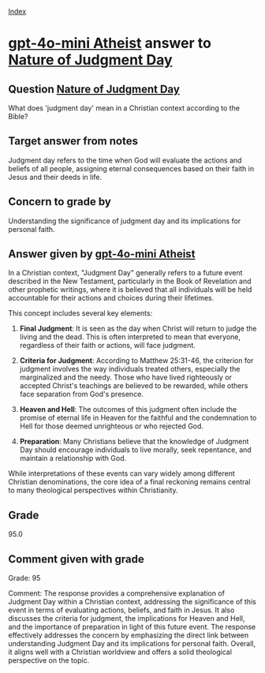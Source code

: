 
[Index](../../index.md)
# [gpt-4o-mini Atheist](../../answering_models/gpt-4o-mini_Atheist.md) answer to [Nature of Judgment Day](../../questions/Nature_of_Judgment_Day.md)

## Question [Nature of Judgment Day](../../questions/Nature_of_Judgment_Day.md)
What does 'judgment day' mean in a Christian context according to the Bible?

## Target answer from notes
Judgment day refers to the time when God will evaluate the actions and beliefs of all people, assigning eternal consequences based on their faith in Jesus and their deeds in life.

## Concern to grade by
Understanding the significance of judgment day and its implications for personal faith.

## Answer given by [gpt-4o-mini Atheist](../../answering_models/gpt-4o-mini_Atheist.md)
In a Christian context, "Judgment Day" generally refers to a future event described in the New Testament, particularly in the Book of Revelation and other prophetic writings, where it is believed that all individuals will be held accountable for their actions and choices during their lifetimes. 

This concept includes several key elements:

1. **Final Judgment**: It is seen as the day when Christ will return to judge the living and the dead. This is often interpreted to mean that everyone, regardless of their faith or actions, will face judgment.

2. **Criteria for Judgment**: According to Matthew 25:31-46, the criterion for judgment involves the way individuals treated others, especially the marginalized and the needy. Those who have lived righteously or accepted Christ's teachings are believed to be rewarded, while others face separation from God's presence.

3. **Heaven and Hell**: The outcomes of this judgment often include the promise of eternal life in Heaven for the faithful and the condemnation to Hell for those deemed unrighteous or who rejected God.

4. **Preparation**: Many Christians believe that the knowledge of Judgment Day should encourage individuals to live morally, seek repentance, and maintain a relationship with God.

While interpretations of these events can vary widely among different Christian denominations, the core idea of a final reckoning remains central to many theological perspectives within Christianity.

## Grade
95.0

## Comment given with grade
Grade: 95

Comment: The response provides a comprehensive explanation of Judgment Day within a Christian context, addressing the significance of this event in terms of evaluating actions, beliefs, and faith in Jesus. It also discusses the criteria for judgment, the implications for Heaven and Hell, and the importance of preparation in light of this future event. The response effectively addresses the concern by emphasizing the direct link between understanding Judgment Day and its implications for personal faith. Overall, it aligns well with a Christian worldview and offers a solid theological perspective on the topic.
